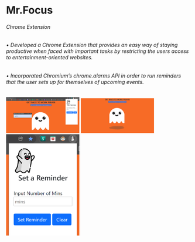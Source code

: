 # Mr.Focus
###### Chrome Extension

###### •	Developed a Chrome Extension that provides an easy way of staying productive when faced with important tasks by restricting the users access to entertainment-oriented websites.
###### •	 Incorporated Chromium’s chrome.alarms API in order to run reminders that the user sets up for themselves of upcoming events.

<img src="chromeExtensionMrFocus1.PNG" width="200">

<img src="chromeExtensionMrFocus2.PNG" width="200">

<img src="chromeExtensionMrFocus3.PNG" width="200">


